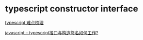 <!--
Created: Sun Nov 17 2019 10:29:09 GMT+0800 (China Standard Time)
Modified: Fri Dec 13 2019 10:44:42 GMT+0800 (China Standard Time)
-->

# typescript constructor interface

[typescript 难点梳理](https://www.jianshu.com/p/1f9ce1e52171)

[javascript – typescript接口与构造签名如何工作?](https://codeday.me/bug/20170708/39768.html)

